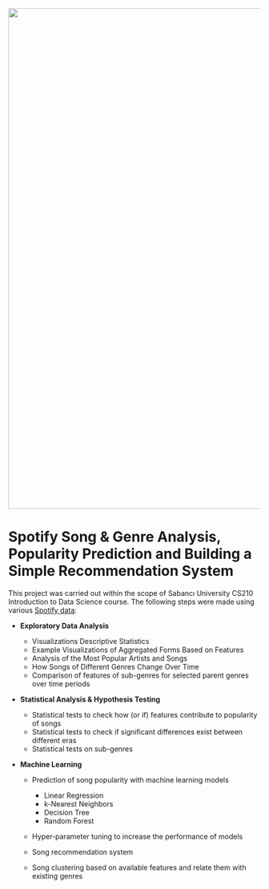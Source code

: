 <img src="https://drive.google.com/uc?id=1GQCVUXskx5eViEOAUULhxlc5cYJa-Mrr" width="1000" />

# Spotify Song & Genre Analysis, Popularity Prediction and Building a Simple Recommendation System
This project was carried out within the scope of Sabancı University CS210 Introduction to Data Science course. The following steps were made using various [Spotify data](https://www.kaggle.com/yamaerenay/spotify-dataset-19212020-160k-tracks):

- **Exploratory Data Analysis**

    - Visualizations Descriptive Statistics
    - Example Visualizations of Aggregated Forms Based on Features
    - Analysis of the Most Popular Artists and Songs
    - How Songs of Different Genres Change Over Time
    - Comparison of features of sub-genres for selected parent genres over time periods

- **Statistical Analysis & Hypothesis Testing**

    - Statistical tests to check how (or if) features contribute to popularity of songs
    - Statistical tests to check if significant differences exist between different eras
    - Statistical tests on sub-genres
    
- **Machine Learning**

    - Prediction of song popularity with machine learning models
        - Linear Regression
        - k-Nearest Neighbors
        - Decision Tree
        - Random Forest
        
    - Hyper-parameter tuning to increase the performance of models
    - Song recommendation system
    - Song clustering based on available features and relate them with existing genres
        

